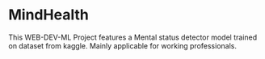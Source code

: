 # MindHealth
This WEB-DEV-ML Project features a Mental status detector model trained on dataset from kaggle. Mainly applicable for working professionals.
